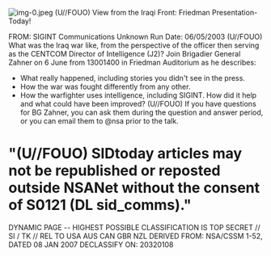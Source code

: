 ![img-0.jpeg](img-0.jpeg)
(U//FOUO) View from the Iraqi Front: Friedman Presentation-Today!

FROM: SIGINT Communications
Unknown
Run Date: 06/05/2003
(U//FOUO) What was the Iraq war like, from the perspective of the officer then serving as the CENTCOM Director of Intelligence (J2)? Join Brigadier General Zahner on 6 June from 13001400 in Friedman Auditorium as he describes:

- What really happened, including stories you didn't see in the press.
- How the war was fought differently from any other.
- How the warfighter uses intelligence, including SIGINT. How did it help and what could have been improved?
(U//FOUO) If you have questions for BG Zahner, you can ask them during the question and answer period, or you can email them to @nsa prior to the talk.


# "(U//FOUO) SIDtoday articles may not be republished or reposted outside NSANet without the consent of S0121 (DL sid_comms)." 

DYNAMIC PAGE -- HIGHEST POSSIBLE CLASSIFICATION IS TOP SECRET // SI / TK // REL TO USA AUS CAN GBR NZL DERIVED FROM: NSA/CSSM 1-52, DATED 08 JAN 2007 DECLASSIFY ON: 20320108

